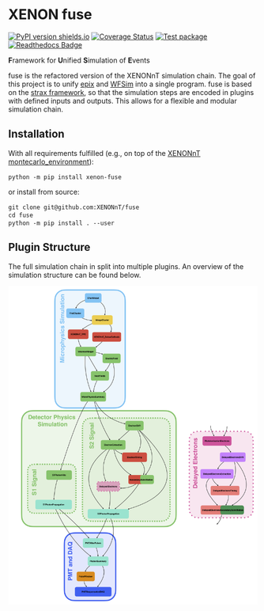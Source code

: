 # XENON fuse 

[![PyPI version shields.io](https://img.shields.io/pypi/v/xenon-fuse.svg)](https://pypi.python.org/pypi/xenon-fuse/)
[![Coverage Status](https://coveralls.io/repos/github/XENONnT/fuse/badge.svg)](https://coveralls.io/github/XENONnT/fuse)
[![Test package](https://github.com/XENONnT/fuse/actions/workflows/pytest.yml/badge.svg?branch=main)](https://github.com/XENONnT/fuse/actions/workflows/pytest.yml)
[![Readthedocs Badge](https://readthedocs.org/projects/fuse/badge/?version=latest)](https://xenon-fuse.readthedocs.io/en/latest/?badge=latest)

**F**ramework for **U**nified **S**imulation of **E**vents

fuse is the refactored version of the XENONnT simulation chain. The goal of this project is to unify [epix](https://github.com/XENONnT/epix) and [WFSim](https://github.com/XENONnT/WFSim) into a single program. fuse is based on the [strax framework](https://github.com/AxFoundation/strax), so that the simulation steps are encoded in plugins with defined inputs and outputs. This allows for a flexible and modular simulation chain.

## Installation

With all requirements fulfilled (e.g., on top of the [XENONnT montecarlo_environment](https://github.com/XENONnT/montecarlo_environment)):
```
python -m pip install xenon-fuse
```
or install from source:
```
git clone git@github.com:XENONnT/fuse
cd fuse
python -m pip install . --user
```

## Plugin Structure

The full simulation chain in split into multiple plugins. An overview of the simulation structure can be found below.

![fuse plugin structure](docs/source/figures/fuse_simulation_chain.png)


